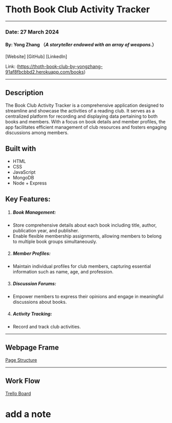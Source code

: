 # Thoth Book Club Activity Tracker
----
### Date: 27 March 2024
#### By: Yong Zhang （*A storyteller endowed with an array of weapons.*）
[Website]   [GitHub]  [LinkedIn]

Link: (https://thoth-book-club-by-yongzhang-91af8fbcbbd2.herokuapp.com/books)

----
## Description 
The Book Club Activity Tracker is a comprehensive application designed to streamline and showcase the activities of a reading club. It serves as a centralized platform for recording and displaying data pertaining to both books and members. With a focus on book details and member profiles, the app facilitates efficient management of club resources and fosters engaging discussions among members.

## Built with
* HTML
* CSS
* JavaScript
* MongoDB
* Node + Express

## Key Features:
1. ##### Book Management:

- Store comprehensive details about each book including title, author, publication year, and publisher.
- Enable flexible membership assignments, allowing members to belong to multiple book groups simultaneously.

2. ##### Member Profiles:
- Maintain individual profiles for club members, capturing essential information such as name, age, and profession.

3. ##### Discussion Forums:
- Empower members to express their opinions and engage in meaningful discussions about books.

4. ##### Activity Tracking:
- Record and track club activities.
----
## Webpage Frame
[Page Structure](https://www.figma.com/file/fyYmtBCmDwPKmvCGrPgzbs/Thoth-Book-Club-Activity-Tracker?type=whiteboard&node-id=0%3A1&t=0a2nJWW2QznBm8Rh-1)

----

## Work Flow
[Trello Board](https://trello.com/invite/b/VT3zQvOi/ATTIabb9b0a75ac06aed9bcb2229be18ba3fF2444C62/thoth-book-club-activity-tracker)

# add a note